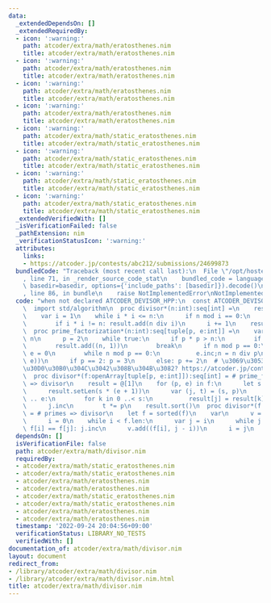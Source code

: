 ```yaml
---
data:
  _extendedDependsOn: []
  _extendedRequiredBy:
  - icon: ':warning:'
    path: atcoder/extra/math/eratosthenes.nim
    title: atcoder/extra/math/eratosthenes.nim
  - icon: ':warning:'
    path: atcoder/extra/math/eratosthenes.nim
    title: atcoder/extra/math/eratosthenes.nim
  - icon: ':warning:'
    path: atcoder/extra/math/eratosthenes.nim
    title: atcoder/extra/math/eratosthenes.nim
  - icon: ':warning:'
    path: atcoder/extra/math/eratosthenes.nim
    title: atcoder/extra/math/eratosthenes.nim
  - icon: ':warning:'
    path: atcoder/extra/math/static_eratosthenes.nim
    title: atcoder/extra/math/static_eratosthenes.nim
  - icon: ':warning:'
    path: atcoder/extra/math/static_eratosthenes.nim
    title: atcoder/extra/math/static_eratosthenes.nim
  - icon: ':warning:'
    path: atcoder/extra/math/static_eratosthenes.nim
    title: atcoder/extra/math/static_eratosthenes.nim
  - icon: ':warning:'
    path: atcoder/extra/math/static_eratosthenes.nim
    title: atcoder/extra/math/static_eratosthenes.nim
  _extendedVerifiedWith: []
  _isVerificationFailed: false
  _pathExtension: nim
  _verificationStatusIcon: ':warning:'
  attributes:
    links:
    - https://atcoder.jp/contests/abc212/submissions/24699873
  bundledCode: "Traceback (most recent call last):\n  File \"/opt/hostedtoolcache/Python/3.10.6/x64/lib/python3.10/site-packages/onlinejudge_verify/documentation/build.py\"\
    , line 71, in _render_source_code_stat\n    bundled_code = language.bundle(stat.path,\
    \ basedir=basedir, options={'include_paths': [basedir]}).decode()\n  File \"/opt/hostedtoolcache/Python/3.10.6/x64/lib/python3.10/site-packages/onlinejudge_verify/languages/nim.py\"\
    , line 86, in bundle\n    raise NotImplementedError\nNotImplementedError\n"
  code: "when not declared ATCODER_DEVISOR_HPP:\n  const ATCODER_DEVISOR_HPP* = 1\n\
    \  import std/algorithm\n  proc divisor*(n:int):seq[int] =\n    result = newSeq[int]()\n\
    \    var i = 1\n    while i * i <= n:\n      if n mod i == 0:\n        result.add(i)\n\
    \        if i * i != n: result.add(n div i)\n      i += 1\n    result.sort()\n\
    \  proc prime_factorization*(n:int):seq[tuple[p, e:int]] =\n    var\n      n =\
    \ n\n      p = 2\n    while true:\n      if p * p > n:\n        if n > 1:\n  \
    \        result.add((n, 1))\n        break\n      if n mod p == 0:\n        var\
    \ e = 0\n        while n mod p == 0:\n          e.inc;n = n div p\n        result.add((p,\
    \ e))\n      if p == 2: p = 3\n      else: p += 2\n  # \u3069\u3053\u304B\u306B\
    \u30D0\u30B0\u304C\u3042\u308B\u304B\u3082? https://atcoder.jp/contests/abc212/submissions/24699873\n\
    \  proc divisor*(f:openArray[tuple[p, e:int]]):seq[int] = # prime_factorization\
    \ => divisor\n    result = @[1]\n    for (p, e) in f:\n      let s = result.len\n\
    \      result.setLen(s * (e + 1))\n      var (j, t) = (s, p)\n      for i in 1\
    \ .. e:\n        for k in 0 ..< s:\n          result[j] = result[k] * t\n    \
    \      j.inc\n        t *= p\n    result.sort()\n  proc divisor*(f:openArray[int]):seq[int]\
    \ = # primes => divisor\n    let f = sorted(f)\n    var\n      v = newSeq[(int,int)]()\n\
    \      i = 0\n    while i < f.len:\n      var j = i\n      while j < f.len and\
    \ f[i] == f[j]: j.inc\n      v.add((f[i], j - i))\n      i = j\n    return v.divisor\n"
  dependsOn: []
  isVerificationFile: false
  path: atcoder/extra/math/divisor.nim
  requiredBy:
  - atcoder/extra/math/static_eratosthenes.nim
  - atcoder/extra/math/static_eratosthenes.nim
  - atcoder/extra/math/eratosthenes.nim
  - atcoder/extra/math/eratosthenes.nim
  - atcoder/extra/math/static_eratosthenes.nim
  - atcoder/extra/math/static_eratosthenes.nim
  - atcoder/extra/math/eratosthenes.nim
  - atcoder/extra/math/eratosthenes.nim
  timestamp: '2022-09-24 20:04:56+09:00'
  verificationStatus: LIBRARY_NO_TESTS
  verifiedWith: []
documentation_of: atcoder/extra/math/divisor.nim
layout: document
redirect_from:
- /library/atcoder/extra/math/divisor.nim
- /library/atcoder/extra/math/divisor.nim.html
title: atcoder/extra/math/divisor.nim
---
```

